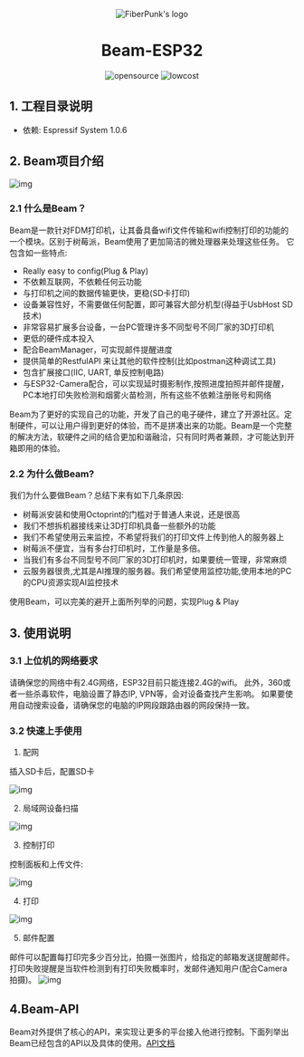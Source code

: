 
<p align="center"><img src="./Images/logo.png" alt="FiberPunk's logo" /></p>

<h1 align="center">Beam-ESP32</h1>
<p align="center">
  <img src="https://img.shields.io/badge/arduino-opensource-brightgreen" alt="opensource"/>
   <img src="https://img.shields.io/badge/hardware-lowcost-blue" alt="lowcost"/>

</p>

## 1. 工程目录说明

- 依赖: Espressif System 1.0.6


## 2. Beam项目介绍

![img](./Images/hardware.jpg)

### 2.1 什么是Beam？

Beam是一款针对FDM打印机，让其备具备wifi文件传输和wifi控制打印的功能的一个模块。区别于树莓派，Beam使用了更加简洁的微处理器来处理这些任务。
它包含如一些特点:

- Really easy to config(Plug & Play)
- 不依赖互联网，不依赖任何云功能
- 与打印机之间的数据传输更快，更稳(SD卡打印)
- 设备兼容性好，不需要做任何配置，即可兼容大部分机型(得益于UsbHost SD 技术)
- 非常容易扩展多台设备，一台PC管理许多不同型号不同厂家的3D打印机
- 更低的硬件成本投入
- 配合BeamManager，可实现邮件提醒进度
- 提供简单的RestfulAPI 来让其他的软件控制(比如postman这种调试工具)
- 包含扩展接口(IIC, UART, 单反控制电路)
- 与ESP32-Camera配合，可以实现延时摄影制作,按照进度拍照并邮件提醒，PC本地打印失败检测和烟雾火苗检测，所有这些不依赖注册账号和网络

Beam为了更好的实现自己的功能，开发了自己的电子硬件，建立了开源社区。定制硬件，可以让用户得到更好的体验，而不是拼凑出来的功能。Beam是一个完整的解决方法，软硬件之间的结合更加和谐融洽，只有同时两者兼顾，才可能达到开箱即用的体验。

### 2.2 为什么做Beam?

我们为什么要做Beam？总结下来有如下几条原因:

- 树莓派安装和使用Octoprint的门槛对于普通人来说，还是很高
- 我们不想拆机器接线来让3D打印机具备一些额外的功能
- 我们不希望使用云来监控，不希望将我们的打印文件上传到他人的服务器上
- 树莓派不便宜，当有多台打印机时，工作量是多倍。
- 当我们有多台不同型号不同厂家的3D打印机时，如果要统一管理，非常麻烦
- 云服务器很贵,尤其是AI推理的服务器。我们希望使用监控功能,使用本地的PC的CPU资源实现AI监控技术

使用Beam，可以完美的避开上面所列举的问题，实现Plug & Play


## 3. 使用说明

### 3.1 上位机的网络要求

请确保您的网络中有2.4G网络，ESP32目前只能连接2.4G的wifi。 此外，360或者一些杀毒软件，电脑设置了静态IP, VPN等，会对设备查找产生影响。 如果要使用自动搜索设备，请确保您的电脑的IP网段跟路由器的网段保持一致。


### 3.2 快速上手使用

1. 配网

插入SD卡后，配置SD卡

![img](./Images/gif/1.config.gif)

2. 局域网设备扫描

![img](./Images/gif/2.find-devices.gif)

3. 控制打印

控制面板和上传文件:

![img](./Images/gif/3.control-pannel.gif)


4. 打印

![img](./Images/gif/5.print.gif)

5. 邮件配置

邮件可以配置每打印完多少百分比，拍摄一张图片，给指定的邮箱发送提醒邮件。打印失败提醒是当软件检测到有打印失败概率时，发邮件通知用户(配合Camera拍摄)。
![img](./Images/email.png)



## 4.Beam-API

Beam对外提供了核心的API，来实现让更多的平台接入他进行控制。下面列举出Beam已经包含的API以及具体的使用。[API文档](./FP-BeamAPI.md)



